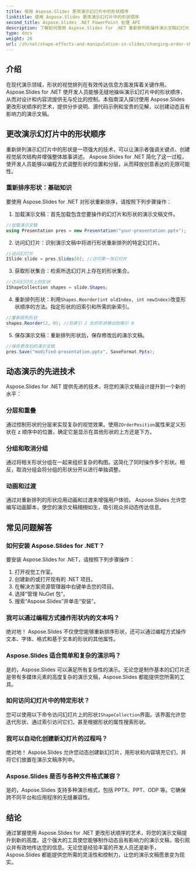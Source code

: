 ```yaml
---
title: 使用 Aspose.Slides 更改演示幻灯片中的形状顺序
linktitle: 使用 Aspose.Slides 更改演示幻灯片中的形状顺序
second_title: Aspose.Slides .NET PowerPoint 处理 API
description: 了解如何使用 Aspose.Slides for .NET 重新排列和操作演示文稿幻灯片中的形状。通过这份综合指南增强您的演示文稿。
type: docs
weight: 26
url: /zh/net/shape-effects-and-manipulation-in-slides/changing-order-shapes/
---
```


## 介绍

在现代演示领域，形状的视觉排列在有效传达信息方面发挥着关键作用。 Aspose.Slides for .NET 使开发人员能够无缝地操纵演示幻灯片中的形状顺序，从而对设计和内容流提供无与伦比的控制。本指南深入探讨使用 Aspose.Slides 更改形状顺序的艺术，提供分步说明、源代码示例和宝贵的见解，以创建动态且有影响力的演示文稿。

## 更改演示幻灯片中的形状顺序

重新排列演示幻灯片中的形状是一项强大的技术，可以让演示者强调关键点、创建视觉层次结构并增强整体故事讲述。 Aspose.Slides for .NET 简化了这一过程，使开发人员能够以编程方式调整形状的位置和分层，从而释放创意表达的无限可能性。

### 重新排序形状：基础知识

要使用 Aspose.Slides for .NET 对形状重新排序，请按照下列步骤操作：

1. 加载演示文稿：首先加载包含您要操作的幻灯片和形状的演示文稿文件。

```csharp
//加载演示文稿
using Presentation pres = new Presentation("your-presentation.pptx");
```

2. 访问幻灯片：识别演示文稿中将进行形状重新排列的特定幻灯片。

```csharp
//访问幻灯片
ISlide slide = pres.Slides[0]; //访问第一张幻灯片
```

3. 获取形状集合：检索所选幻灯片上存在的形状集合。

```csharp
//访问幻灯片上的形状
IShapeCollection shapes = slide.Shapes;
```

4. 重新排列形状：利用`Shapes.Reorder(int oldIndex, int newIndex)`改变形状顺序的方法。指定形状的旧索引和所需的新索引。

```csharp
//重新排列形状
shapes.Reorder(2, 0); //将索引 2 处的形状移动到索引 0
```

5. 保存演示文稿：重新排列形状后，保存修改后的演示文稿。

```csharp
//保存更改后的演示文稿
pres.Save("modified-presentation.pptx", SaveFormat.Pptx);
```

## 动态演示的先进技术

Aspose.Slides for .NET 提供先进的技术，将您的演示文稿设计提升到一个新的水平：

### 分层和重叠

通过控制形状的分层来实现复杂的视觉效果。使用`ZOrderPosition`属性来定义形状在 z 顺序中的位置，确定它是显示在其他形状的上方还是下方。

### 分组和取消分组

通过将相关形状分组在一起来组织复杂的构图。这简化了同时操作多个形状。相反，取消分组会将分组的形状分开以进行单独调整。

### 动画和过渡

通过对重新排列的形状应用动画和过渡来增强用户体验。 Aspose.Slides 允许您编写动画脚本，使您的演示文稿栩栩如生，吸引观众并动态传达信息。

## 常见问题解答

### 如何安装 Aspose.Slides for .NET？

要安装 Aspose.Slides for .NET，请按照下列步骤操作：

1. 打开视觉工作室。
2. 创建新的或打开现有的 .NET 项目。
3. 在解决方案资源管理器中右键单击您的项目。
4. 选择“管理 NuGet 包”。
5. 搜索“Aspose.Slides”并单击“安装”。

### 我可以通过编程方式操作形状内的文本吗？

绝对地！ Aspose.Slides 不仅使您能够重新排序形状，还可以通过编程方式操作文本、字体、格式和基于文本的形状的其他属性。

### Aspose.Slides 适合简单和复杂的演示吗？

是的，Aspose.Slides 可以满足所有复杂性的演示。无论您是制作基本的幻灯片还是带有多媒体元素的高度复杂的演示文稿，Aspose.Slides 都能提供您所需的工具。

### 如何访问幻灯片中的特定形状？

您可以使用以下命令访问幻灯片上的形状`IShapeCollection`界面。该界面允许您迭代形状、通过索引访问它们，甚至根据形状的属性搜索形状。

### 我可以自动化创建新幻灯片的过程吗？

绝对地！ Aspose.Slides 允许您动态创建新幻灯片，用形状和内容填充它们，并将它们放置在演示文稿序列中。

### Aspose.Slides 是否与各种文件格式兼容？

是的，Aspose.Slides 支持多种演示格式，包括 PPTX、PPT、ODP 等。它确保跨不同平台和应用程序的无缝兼容性。

## 结论

通过掌握使用 Aspose.Slides for .NET 更改形状顺序的艺术，将您的演示文稿提升到新的高度。这个强大的工具使您能够制作动态且有影响力的演示文稿，吸引观众并有效地传达您的信息。无论您是经验丰富的开发人员还是新手，Aspose.Slides 都能提供您所需的灵活性和控制力，让您的演示文稿愿景变为现实。